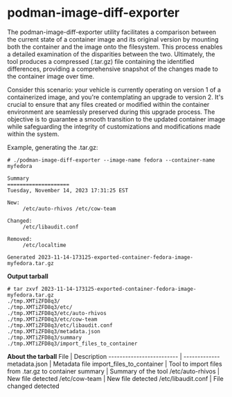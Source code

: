# podman-image-diff-exporter

The podman-image-diff-exporter utility facilitates a comparison between the current state of a container image and its original version by mounting both the container and the image onto the filesystem. This process enables a detailed examination of the disparities between the two. Ultimately, the tool produces a compressed (.tar.gz) file containing the identified differences, providing a comprehensive snapshot of the changes made to the container image over time.

Consider this scenario: your vehicle is currently operating on version 1 of a containerized image, and you're contemplating an upgrade to version 2. It's crucial to ensure that any files created or modified within the container environment are seamlessly preserved during this upgrade process. The objective is to guarantee a smooth transition to the updated container image while safeguarding the integrity of customizations and modifications made within the system.

Example, generating the .tar.gz:
```
# ./podman-image-diff-exporter --image-name fedora --container-name myfedora

Summary
====================
Tuesday, November 14, 2023 17:31:25 EST

New:
	 /etc/auto-rhivos /etc/cow-team

Changed:
	 /etc/libaudit.conf

Removed:
	 /etc/localtime

Generated 2023-11-14-173125-exported-container-fedora-image-myfedora.tar.gz
```

**Output tarball**
```
# tar zxvf 2023-11-14-173125-exported-container-fedora-image-myfedora.tar.gz
./tmp.XMTiZFD8q3/
./tmp.XMTiZFD8q3/etc/
./tmp.XMTiZFD8q3/etc/auto-rhivos
./tmp.XMTiZFD8q3/etc/cow-team
./tmp.XMTiZFD8q3/etc/libaudit.conf
./tmp.XMTiZFD8q3/metadata.json
./tmp.XMTiZFD8q3/summary
./tmp.XMTiZFD8q3/import_files_to_container
```

**About the tarball**
File                      | Description
------------------------- | -------------
metadata.json             | Metadata file
import_files_to_container | Tool to import files from .tar.gz to container
summary                   | Summary of the tool
/etc/auto-rhivos          | New file detected
/etc/cow-team             | New file detected
/etc/libaudit.conf        | File changed detected
